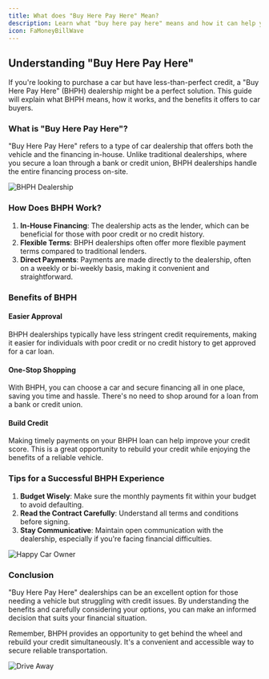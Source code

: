 ```yaml
---
title: What does "Buy Here Pay Here" Mean?
description: Learn what "buy here pay here" means and how it can help you purchase a car.
icon: FaMoneyBillWave
---
```


## Understanding "Buy Here Pay Here"

If you're looking to purchase a car but have less-than-perfect credit, a "Buy Here Pay Here" (BHPH) dealership might be a perfect solution. This guide will explain what BHPH means, how it works, and the benefits it offers to car buyers.

### What is "Buy Here Pay Here"?

"Buy Here Pay Here" refers to a type of car dealership that offers both the vehicle and the financing in-house. Unlike traditional dealerships, where you secure a loan through a bank or credit union, BHPH dealerships handle the entire financing process on-site.

![BHPH Dealership](/images/blog/bhph/cherokee.jpg)

### How Does BHPH Work?

1. **In-House Financing**: The dealership acts as the lender, which can be beneficial for those with poor credit or no credit history.
2. **Flexible Terms**: BHPH dealerships often offer more flexible payment terms compared to traditional lenders.
3. **Direct Payments**: Payments are made directly to the dealership, often on a weekly or bi-weekly basis, making it convenient and straightforward.

### Benefits of BHPH

#### Easier Approval

BHPH dealerships typically have less stringent credit requirements, making it easier for individuals with poor credit or no credit history to get approved for a car loan.

#### One-Stop Shopping

With BHPH, you can choose a car and secure financing all in one place, saving you time and hassle. There's no need to shop around for a loan from a bank or credit union.

#### Build Credit

Making timely payments on your BHPH loan can help improve your credit score. This is a great opportunity to rebuild your credit while enjoying the benefits of a reliable vehicle.

<!-- ![Car Financing](/public/images/blog/bhph/financing.jpg) -->

### Tips for a Successful BHPH Experience

1. **Budget Wisely**: Make sure the monthly payments fit within your budget to avoid defaulting.
2. **Read the Contract Carefully**: Understand all terms and conditions before signing.
3. **Stay Communicative**: Maintain open communication with the dealership, especially if you're facing financial difficulties.

![Happy Car Owner](/images/blog/bhph/happyguy.jpg)

### Conclusion

"Buy Here Pay Here" dealerships can be an excellent option for those needing a vehicle but struggling with credit issues. By understanding the benefits and carefully considering your options, you can make an informed decision that suits your financial situation.

Remember, BHPH provides an opportunity to get behind the wheel and rebuild your credit simultaneously. It's a convenient and accessible way to secure reliable transportation.

![Drive Away](/images/blog/bhph/happy.webp)
